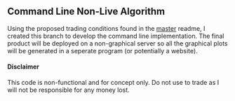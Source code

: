 ## Command Line Non-Live Algorithm

Using the proposed trading conditions found in the [master](https://github.com/jamesstocktonj1/Crypto#readme) readme, I created this branch to develop the command line implementation. The final product will be deployed on a non-graphical server so all the graphical plots will be generated in a seperate program (or potentially a website).


#### Disclaimer
This code is non-functional and for concept only. Do not use to trade as I will not be responsible for any money lost.
